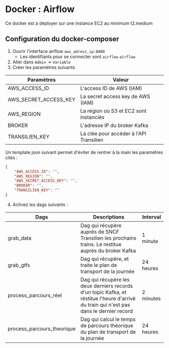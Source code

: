 # Docker : Airflow

Ce docker est à déployer sur une instance EC2 au minimum t2.medium

## Configuration du docker-composer

1. Ouvrir l'interface airflow `aws_adress_ip:8080`
   * Les identifiants pour se connecter sont `airflow` `airflow`
2. Aller dans `Admin` &rarr; `Variable`
3. Créer les paramètres suivants

| Paramètres            | Valeur                                  |
|-----------------------|-----------------------------------------|
| AWS_ACCESS_ID         | L'access ID de AWS (IAM)                |
| AWS_SECRET_ACCESS_KEY | La secret access key de AWS (IAM)       |
| AWS_REGION            | La région où S3 et EC2 sont instanciés  |
| BROKER                | L'adresse IP du broker Kafka            |
| TRANSILIEN_KEY        | La clée pour accéder à l'API Transilien |


Un template json suivant permet d'éviter de rentrer à la main les paramètres cités :
```json
{
    "AWS_ACCESS_ID": "",
    "AWS_REGION": "",
    "AWS_SECRET_ACCESS_KEY": "",
    "BROKER": "",
    "TRANSILIEN_KEY": ""
}
```

4. Activez les dags suivants :

| Dags                       | Descriptions                                                                                                                            | Interval  |
|----------------------------|-----------------------------------------------------------------------------------------------------------------------------------------|-----------|
| grab_data                  | Dag qui récupère auprès de SNCF Transilien les prochains trains. Le restitue auprès du broker Kafka                                     | 1 minute  |
| grab_gtfs                  | Dag qui récupère, et traite le plan de transport de la journée                                                                          | 24 heures |
| process_parcours_réel      | Dag qui récupère les deux derniers records d'un topic Kafka, et réstitue l'heure d'arrivé du train qui n'est pas dans le dernier record | 2 minutes |
| process_parcours_theorique | Dag qui calcul le temps de parcours théorique du plan de transport de la journée                                                        | 24 heures |

